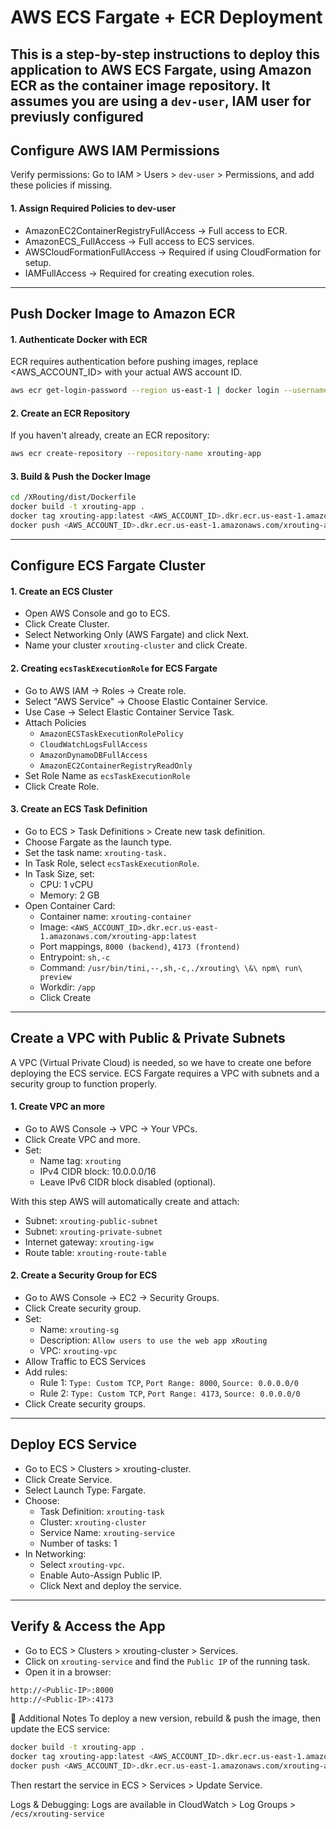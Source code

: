 # AWS ECS Fargate + ECR Deployment

This is a step-by-step instructions to deploy this application to AWS ECS Fargate, using Amazon ECR as the container image repository. It assumes you are using a `dev-user`, IAM user for previusly configured
---

## Configure AWS IAM Permissions

Verify permissions: Go to IAM > Users > `dev-user` > Permissions, and add these policies if missing.

#### 1. Assign Required Policies to dev-user
  - AmazonEC2ContainerRegistryFullAccess → Full access to ECR.
  - AmazonECS_FullAccess → Full access to ECS services.
  - AWSCloudFormationFullAccess → Required if using CloudFormation for setup.
  - IAMFullAccess → Required for creating execution roles.
---

## Push Docker Image to Amazon ECR

#### 1. Authenticate Docker with ECR
ECR requires authentication before pushing images, replace <AWS_ACCOUNT_ID> with your actual AWS account ID.

```sh
aws ecr get-login-password --region us-east-1 | docker login --username AWS --password-stdin <AWS_ACCOUNT_ID>.dkr.ecr.us-east-1.amazonaws.com
```

#### 2. Create an ECR Repository
If you haven't already, create an ECR repository:

```sh
aws ecr create-repository --repository-name xrouting-app
```

#### 3. Build & Push the Docker Image

```sh
cd /XRouting/dist/Dockerfile
docker build -t xrouting-app .
docker tag xrouting-app:latest <AWS_ACCOUNT_ID>.dkr.ecr.us-east-1.amazonaws.com/xrouting-app:latest
docker push <AWS_ACCOUNT_ID>.dkr.ecr.us-east-1.amazonaws.com/xrouting-app:latest
```
---
## Configure ECS Fargate Cluster

#### 1. Create an ECS Cluster
  - Open AWS Console and go to ECS.
  - Click Create Cluster.
  - Select Networking Only (AWS Fargate) and click Next.
  - Name your cluster `xrouting-cluster` and click Create.

#### 2. Creating `ecsTaskExecutionRole` for ECS Fargate
  - Go to AWS IAM → Roles → Create role.
  - Select "AWS Service" → Choose Elastic Container Service.
  - Use Case → Select Elastic Container Service Task.
  - Attach Policies
    -  `AmazonECSTaskExecutionRolePolicy`
    -  `CloudWatchLogsFullAccess`
    -  `AmazonDynamoDBFullAccess`
    -  `AmazonEC2ContainerRegistryReadOnly`
  - Set Role Name as `ecsTaskExecutionRole`
  - Click Create Role.
    
#### 3. Create an ECS Task Definition
  - Go to ECS > Task Definitions > Create new task definition.
  - Choose Fargate as the launch type.
  - Set the task name: `xrouting-task.`
  - In Task Role, select `ecsTaskExecutionRole`.
  - In Task Size, set:
    - CPU: 1 vCPU
    - Memory: 2 GB
  - Open Container Card:
    - Container name: `xrouting-container`
    - Image: `<AWS_ACCOUNT_ID>.dkr.ecr.us-east-1.amazonaws.com/xrouting-app:latest`
    - Port mappings, `8000 (backend)`, `4173 (frontend)`
    - Entrypoint:	`sh,-c`
    - Command: `/usr/bin/tini,--,sh,-c,./xrouting\ \&\ npm\ run\ preview`
    - Workdir: `/app`
    - Click Create
---

## Create a VPC with Public & Private Subnets

A VPC (Virtual Private Cloud) is needed, so we have to create one before deploying the ECS service. ECS Fargate requires a VPC with subnets and a security group to function properly.

#### 1. Create VPC an more
  - Go to AWS Console → VPC → Your VPCs.
  - Click Create VPC and more.
  - Set:
    - Name tag: `xrouting`
    - IPv4 CIDR block: 10.0.0.0/16
    - Leave IPv6 CIDR block disabled (optional).
   
  With this step AWS will automatically create and attach:
  - Subnet: `xrouting-public-subnet`
  - Subnet: `xrouting-private-subnet`
  - Internet gateway: `xrouting-igw`
  - Route table: `xrouting-route-table`

#### 2. Create a Security Group for ECS
  - Go to AWS Console → EC2 → Security Groups.
  - Click Create security group.
  - Set:
    - Name: `xrouting-sg`
    - Description: `Allow users to use the web app xRouting`
    - VPC: `xrouting-vpc`
- Allow Traffic to ECS Services
- Add rules:
  - Rule 1: `Type: Custom TCP`, `Port Range: 8000`, `Source: 0.0.0.0/0`
  - Rule 2: `Type: Custom TCP`, `Port Range: 4173`, `Source: 0.0.0.0/0`
- Click Create security groups.

---

##  Deploy ECS Service

- Go to ECS > Clusters > xrouting-cluster.
- Click Create Service.
- Select Launch Type: Fargate.
- Choose:
  - Task Definition: `xrouting-task`
  - Cluster: `xrouting-cluster`
  - Service Name: `xrouting-service`
  - Number of tasks: 1
- In Networking:
  - Select `xrouting-vpc`.
  - Enable Auto-Assign Public IP.
  - Click Next and deploy the service.

---

##  Verify & Access the App

- Go to ECS > Clusters > xrouting-cluster > Services.
- Click on `xrouting-service` and find the `Public IP` of the running task.
- Open it in a browser:
```sh
http://<Public-IP>:8000
http://<Public-IP>:4173
```

🔗 Additional Notes
To deploy a new version, rebuild & push the image, then update the ECS service:

```sh
docker build -t xrouting-app .
docker tag xrouting-app:latest <AWS_ACCOUNT_ID>.dkr.ecr.us-east-1.amazonaws.com/xrouting-app:latest
docker push <AWS_ACCOUNT_ID>.dkr.ecr.us-east-1.amazonaws.com/xrouting-app:latest
```

Then restart the service in ECS > Services > Update Service. 

Logs & Debugging: Logs are available in CloudWatch > Log Groups > `/ecs/xrouting-service`
